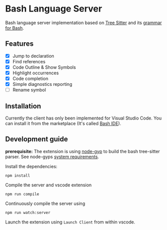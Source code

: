 # Bash Language Server

Bash language server implementation based on [Tree Sitter][tree-sitter] and its
[grammar for Bash][tree-sitter-bash].

## Features

- [x] Jump to declaration
- [x] Find references
- [x] Code Outline & Show Symbols
- [x] Highlight occurrences
- [x] Code completion
- [x] Simple diagnostics reporting
- [ ] Rename symbol

## Installation

Currently the client has only been implemented for Visual Studio Code. You can
install it from the marketplace (It's called [Bash IDE][vscode-marketplace]).

## Development guide

**prerequisite:** The extension is using [node-gyp][node-gyp] to build the bash
tree-sitter parser. See node-gyps [system requirements][node-gyp-installation].

Install the dependencies:

    npm install

Compile the server and vscode extension

    npm run compile

Continuously compile the server using

    npm run watch:server

Launch the extension using `Launch Client` from within vscode.

[tree-sitter]: https://github.com/tree-sitter/tree-sitter
[tree-sitter-bash]: https://github.com/tree-sitter/tree-sitter-bash
[vscode-marketplace]: https://marketplace.visualstudio.com/items?itemName=mads-hartmann.bash-ide-vscode
[node-gyp]: https://github.com/nodejs/node-gyp
[node-gyp-installation]: https://github.com/nodejs/node-gyp#installation
